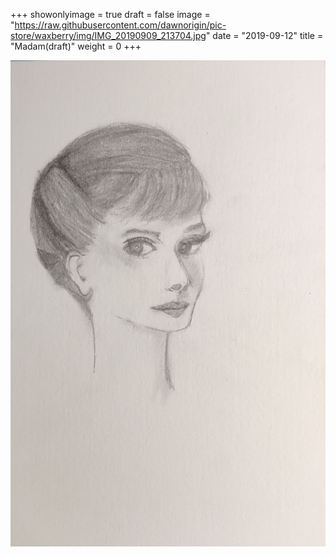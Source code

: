 +++
showonlyimage = true 
draft = false 
image = "https://raw.githubusercontent.com/dawnorigin/pic-store/waxberry/img/IMG_20190909_213704.jpg" 
date = "2019-09-12" 
title = "Madam(draft)" 
weight = 0 
+++

![drawing](https://raw.githubusercontent.com/dawnorigin/pic-store/waxberry/img/IMG_20190909_213704.jpg)  
